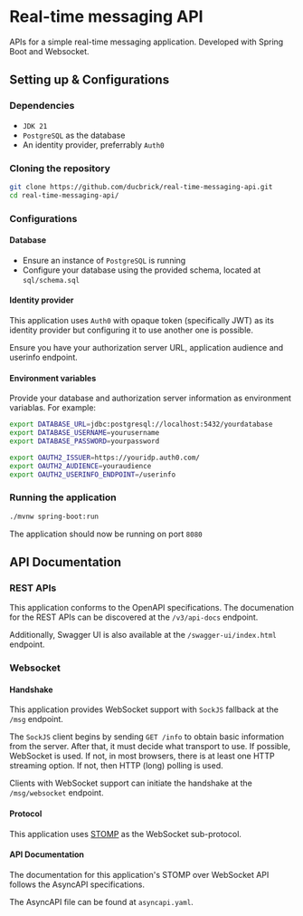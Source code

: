 # Real-time messaging API

APIs for a simple real-time messaging application. Developed with Spring Boot and Websocket.

## Setting up & Configurations

### Dependencies

* `JDK 21`
* `PostgreSQL` as the database
* An identity provider, preferrably `Auth0`

### Cloning the repository

```bash
git clone https://github.com/ducbrick/real-time-messaging-api.git
cd real-time-messaging-api/
```

### Configurations

#### Database

* Ensure an instance of `PostgreSQL` is running
* Configure your database using the provided schema, located at `sql/schema.sql`

#### Identity provider

This application uses `Auth0` with opaque token (specifically JWT) as its identity provider but configuring it to use another one is possible. 

Ensure you have your authorization server URL, application audience and userinfo endpoint.

#### Environment variables

Provide your database and authorization server information as environment variablas. For example:


```bash
export DATABASE_URL=jdbc:postgresql://localhost:5432/yourdatabase
export DATABASE_USERNAME=yourusername
export DATABASE_PASSWORD=yourpassword

export OAUTH2_ISSUER=https://youridp.auth0.com/
export OAUTH2_AUDIENCE=youraudience
export OAUTH2_USERINFO_ENDPOINT=/userinfo
```

### Running the application

```bash
./mvnw spring-boot:run
```

The application should now be running on port `8080`

## API Documentation

### REST APIs

This application conforms to the OpenAPI specifications. The documenation for the REST APIs can be discovered at the `/v3/api-docs` endpoint.

Additionally, Swagger UI is also available at the `/swagger-ui/index.html` endpoint.

### Websocket

#### Handshake

This application provides WebSocket support with `SockJS` fallback at the `/msg` endpoint. 

The `SockJS` client begins by sending `GET /info` to obtain basic information from the server. After that, it must decide what transport to use. If possible, WebSocket is used. If not, in most browsers, there is at least one HTTP streaming option. If not, then HTTP (long) polling is used.

Clients with WebSocket support can initiate the handshake at the `/msg/websocket` endpoint.

#### Protocol

This application uses [STOMP](https://stomp.github.io/stomp-specification-1.2.html) as the WebSocket sub-protocol.

#### API Documentation

The documentation for this application's STOMP over WebSocket API follows the AsyncAPI specifications.

The AsyncAPI file can be found at `asyncapi.yaml`.

